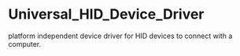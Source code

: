 # Universal_HID_Device_Driver
platform independent device driver for HID devices to connect with a computer.
